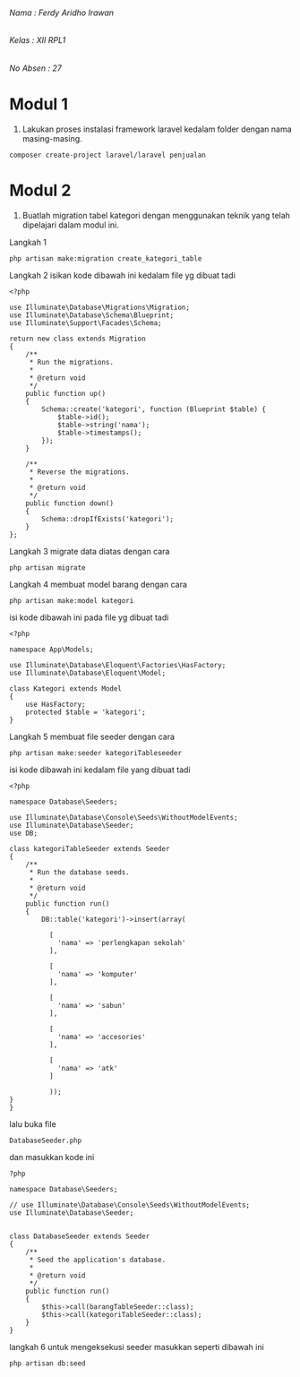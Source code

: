 ###### Nama : Ferdy Aridho Irawan
###### Kelas : XII RPL1
###### No Absen : 27

#  Modul 1
1. Lakukan proses instalasi framework laravel kedalam folder dengan nama masing-masing.

```
composer create-project laravel/laravel penjualan
```

# Modul 2
1. Buatlah migration tabel kategori dengan menggunakan teknik yang telah dipelajari dalam modul ini.

Langkah 1

```
php artisan make:migration create_kategori_table
```

Langkah 2
isikan kode dibawah ini kedalam file yg dibuat tadi
```
<?php

use Illuminate\Database\Migrations\Migration;
use Illuminate\Database\Schema\Blueprint;
use Illuminate\Support\Facades\Schema;

return new class extends Migration
{
    /**
     * Run the migrations.
     *
     * @return void
     */
    public function up()
    {
        Schema::create('kategori', function (Blueprint $table) {
            $table->id();
            $table->string('nama');
            $table->timestamps();
        });
    }

    /**
     * Reverse the migrations.
     *
     * @return void
     */
    public function down()
    {
        Schema::dropIfExists('kategori');
    }
};
```

Langkah 3
migrate data diatas dengan cara 
```
php artisan migrate
```

Langkah 4
membuat model barang dengan cara 
```
php artisan make:model kategori
```
isi kode dibawah ini pada file yg dibuat tadi
```
<?php

namespace App\Models;

use Illuminate\Database\Eloquent\Factories\HasFactory;
use Illuminate\Database\Eloquent\Model;

class Kategori extends Model
{
    use HasFactory; 
    protected $table = 'kategori';
}
```

Langkah 5
membuat file seeder dengan cara 
```
php artisan make:seeder kategoriTableseeder
```
isi kode dibawah ini kedalam file yang dibuat tadi
```
<?php

namespace Database\Seeders;

use Illuminate\Database\Console\Seeds\WithoutModelEvents;
use Illuminate\Database\Seeder;
use DB;

class kategoriTableSeeder extends Seeder
{
    /**
     * Run the database seeds.
     *
     * @return void
     */
    public function run()
    {
        DB::table('kategori')->insert(array(
    
          [
            'nama' => 'perlengkapan sekolah'
          ],
         
          [
            'nama' => 'komputer'
          ],
       
          [
            'nama' => 'sabun'
          ],
          
          [
            'nama' => 'accesories'
          ],

          [
            'nama' => 'atk'
          ]  
    
          ));
}
}
```
lalu buka file 
```
DatabaseSeeder.php
```
dan masukkan kode ini
```
?php

namespace Database\Seeders;

// use Illuminate\Database\Console\Seeds\WithoutModelEvents;
use Illuminate\Database\Seeder;


class DatabaseSeeder extends Seeder
{
    /**
     * Seed the application's database.
     *
     * @return void
     */
    public function run()
    {
        $this->call(barangTableSeeder::class);
        $this->call(kategoriTableSeeder::class);
    }
}
```
langkah 6
untuk mengeksekusi seeder masukkan seperti dibawah ini
```
php artisan db:seed
```
